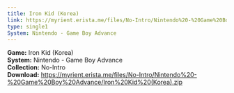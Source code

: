 ```yaml
---
title: Iron Kid (Korea)
link: https://myrient.erista.me/files/No-Intro/Nintendo%20-%20Game%20Boy%20Advance/Iron%20Kid%20(Korea).zip
type: single1
System: Nintendo - Game Boy Advance
---
```

<b>Game:</b> Iron Kid (Korea)<br>
<b>System:</b> Nintendo - Game Boy Advance<br>
<b>Collection:</b> No-Intro<br>
<b>Download:</b> https://myrient.erista.me/files/No-Intro/Nintendo%20-%20Game%20Boy%20Advance/Iron%20Kid%20(Korea).zip